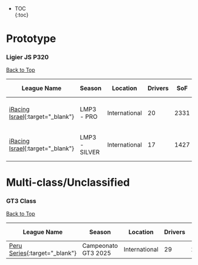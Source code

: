 * TOC  
{:toc}

# Prototype

### Ligier JS P320

[Back to Top](#)  

| League Name | Season | Location | Drivers | SoF | Setup | Upcoming Race | New York | London | Sydney |
|-----------------------------------------------------------------------------------------------------------|--------------|-------------|-------|----|-----|--------------------------|------------------------|------------------------|-------------------------|
|[iRacing Israel](https://members.iracing.com/membersite/member/LeagueView.do?league=3928){:target="_blank"} |LMP3 \- PRO |International |20 |2331 | |Mid-Ohio Sports Car Course |Mon, June 09 01:30PM EDT |Mon, June 09 06:30PM BST |Tue, June 10 03:30AM AEST |
|[iRacing Israel](https://members.iracing.com/membersite/member/LeagueView.do?league=3928){:target="_blank"} |LMP3 \- SILVER |International |17 |1427 | |Mid-Ohio Sports Car Course |Mon, June 09 12:30PM EDT |Mon, June 09 05:30PM BST |Tue, June 10 02:30AM AEST |

# Multi-class/Unclassified

### GT3 Class

[Back to Top](#)  

| League Name | Season | Location | Drivers | SoF | Setup | Upcoming Race | New York | London | Sydney |
|---------------------------------------------------------------------------------------------------------|-------------------|-------------|-------|----|-----|-------------|--------|------|------|
|[Peru Series](https://members.iracing.com/membersite/member/LeagueView.do?league=10169){:target="_blank"} |Campeonato GT3 2025 |International |29 |2327 | | | | | |

